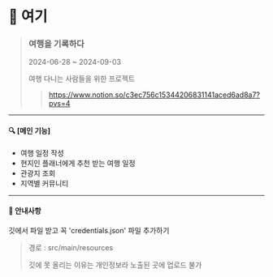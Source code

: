 # 🛫 여기
> ### 여행을 기록하다
> 2024-06-28 ~ 2024-09-03
>
> 여행 다니는 사람들을 위한 프로젝트
>
>> <https://www.notion.so/c3ec756c15344206831141aced6ad8a7?pvs=4>


---


#### 🔍 [메인 기능]
 - 여행 일정 작성
 - 현지인 플래너에게 추천 받는 여행 일정
 - 관광지 조회
 - 지역별 커뮤니티


---


#### 🚨 안내사항
깃에서 파일 받고 꼭 'credentials.json' 파일 추가하기
   > 경로 : src/main/resources
   > 
   > 깃에 못 올리는 이유는 개인정보라 노출된 곳에 업로드 불가
